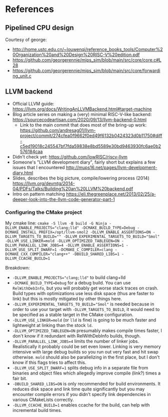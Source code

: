 # References

## Pipelined CPU design

Courtesy of george:

- http://home.ustc.edu.cn/~louwenqi/reference_books_tools/Computer%20Organization%20and%20Design%20RISC-V%20edition.pdf
- https://github.com/georgerennie/mips_sim/blob/main/src/core/core.c#L28
- https://github.com/georgerennie/mips_sim/blob/main/src/core/forwarding_unit.c

## LLVM backend

- Official LLVM guide: https://llvm.org/docs/WritingAnLLVMBackend.html#target-machine
- Blog article series on making a (very) minimal RISC-V-like backend: https://sourcecodeartisan.com/2020/09/13/llvm-backend-0.html
    - Link to the main commit that does most of the bring-up work: https://github.com/andresag01/llvm-project/commit/274cfea0f9662f0ed49f6132b0424323d0b11750#diff-c5ed19018c245547bf7fda59838e8bd5589e30bd9463930fc6ae0b2576184caa
- Didn't check yet: https://github.com/lowRISC/riscv-llvm
- Someone's "LLVM development diary", fairly short but explains a few issues that I encountered http://mups16.net/pages/llvm-development-diary.html
- Slides, describes the big picture, compile/lowering process (2014) https://llvm.org/devmtg/2014-04/PDFs/Talks/Building%20an%20LLVM%20backend.pdf
- Intro on pattern matching https://eli.thegreenplace.net/2013/02/25/a-deeper-look-into-the-llvm-code-generator-part-1

### Configuring the CMake project

My cmake line: `cmake -S llvm -B build -G Ninja -DLLVM_ENABLE_PROJECTS="clang;lld" -DCMAKE_BUILD_TYPE=Debug -DCMAKE_INSTALL_PREFIX=/opt/llvm-smol2 -DLLVM_ENABLE_ASSERTIONS=ON -DLLVM_TARGETS_TO_BUILD="" -DLLVM_EXPERIMENTAL_TARGETS_TO_BUILD="Smol" -DLLVM_USE_LINKER=mold -DLLVM_OPTIMIZED_TABLEGEN=ON -DLLVM_PARALLEL_LINK_JOBS=4 -DLLVM_ENABLE_ASSERTIONS=1 -DLLVM_USE_SPLIT_DWARF=1 -DCMAKE_C_COMPILER=clang -DCMAKE_CXX_COMPILER="clang++" -DBUILD_SHARED_LIBS=1 -DLLVM_CCACHE_BUILD=1`

Breakdown:

- `-DLLVM_ENABLE_PROJECTS="clang;lld"` to build clang+lld
- `-DCMAKE_BUILD_TYPE=Debug` for a debug build. You can use `RelWithDebInfo`,
but you will probably get worse stack traces on crash. Build types with
optimizations use less disk space (thus are faster to link) but this is mostly
mitigated by other things here.
- `-DLLVM_EXPERIMENTAL_TARGETS_TO_BUILD="Smol"` is needed because in order to
use your target with `-DLLVM_TARGETS_TO_BUILD`, it would need to be specified as
a stable target in the CMake configuration.
- `-DLLVM_USE_LINKER=mold` (or `lld` is fine) is going to be much faster and
lightweight at linking than the stock `ld`.
- `-DLLVM_OPTIMIZED_TABLEGEN=ON` presumably makes compile times faster, I don't
know if it redundant with RelWithDebInfo builds, though.
- `-DLLVM_PARALLEL_LINK_JOBS=4` limits the number of linker jobs. Realistically
it probably could be set even lower. Linking is very memory intensive with large
debug builds so you run out very fast and hit swap otherwise. `mold` should also
be parallelizing in the first place, but I don't know if this flags tries to
affect this.
- `-DLLVM_USE_SPLIT_DWARF=1` splits debug info in a separate file from binaries
and object files which allegedly improve compile (link?) times a fair bit.
- `-DBUILD_SHARED_LIBS=ON` is only recommended for build environments. It
reduces disk space and link time quite significantly but you may encounter
compile errors if you didn't specify link dependencies in various CMakeLists
correctly.
- `-DLLVM_CCACHE_BUILD=1` enables ccache for the build, can help with
incremental build times.